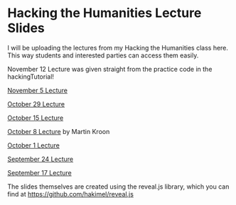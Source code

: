 # Hacking the Humanities Lecture Slides
I will be uploading the lectures from my Hacking the Humanities class here. This way students and interested parties can access them easily.

November 12 Lecture was given straight from the practice code in the hackingTutorial!

[November 5 Lecture](https://vierth.github.io/hth2018Lectures/Nov5)

[October 29 Lecture](https://vierth.github.io/hth2018Lectures/Oct29)

[October 15 Lecture](https://vierth.github.io/hth2018Lectures/Oct15)

[October 8 Lecture](https://mskroon.github.io/hth_regex_081018.pdf) by Martin Kroon

[October 1 Lecture](https://vierth.github.io/hth2018Lectures/Oct1)

[September 24 Lecture](https://vierth.github.io/hth2018Lectures/Sept24)

[September 17 Lecture](https://vierth.github.io/hth2018Lectures/Sept17)

The slides themselves are created using the reveal.js library, which you can find at https://github.com/hakimel/reveal.js